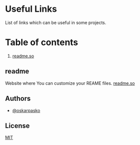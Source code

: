 # Useful Links

List of links which can be useful in some projects.

# Table of contents
1. [readme.so](#readme)


## readme
Website where You can customize your REAME files.
[readme.so](https://readme.so)




## Authors

- [@oskarpasko](https://www.github.com/oskarpasko)



## License

[MIT](https://choosealicense.com/licenses/mit/)
